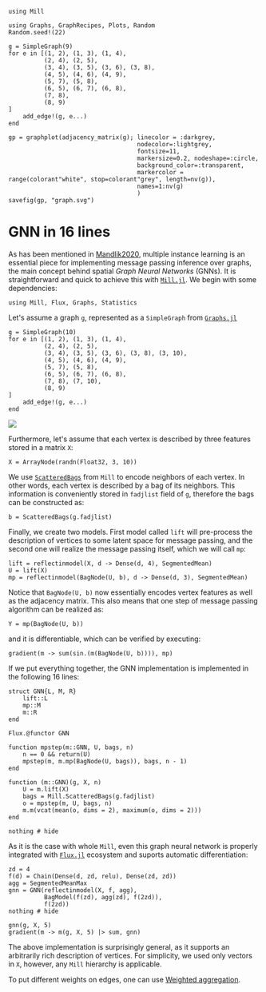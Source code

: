```@setup gnn
using Mill

using Graphs, GraphRecipes, Plots, Random
Random.seed!(22)

g = SimpleGraph(9)
for e in [(1, 2), (1, 3), (1, 4),
          (2, 4), (2, 5),
          (3, 4), (3, 5), (3, 6), (3, 8),
          (4, 5), (4, 6), (4, 9),
          (5, 7), (5, 8),
          (6, 5), (6, 7), (6, 8),
          (7, 8),
          (8, 9)
]
    add_edge!(g, e...)
end

gp = graphplot(adjacency_matrix(g); linecolor = :darkgrey,
                                    nodecolor=:lightgrey,
                                    fontsize=11,
                                    markersize=0.2, nodeshape=:circle,
                                    background_color=:transparent,
                                    markercolor = range(colorant"white", stop=colorant"grey", length=nv(g)),
                                    names=1:nv(g)
                                    )
savefig(gp, "graph.svg")
```

# GNN in 16 lines

As has been mentioned in [Mandlik2020](@cite), multiple instance learning is an essential piece for implementing message passing inference over graphs, the main concept behind spatial *Graph Neural Networks* (GNNs). It is straightforward and quick to achieve this with [`Mill.jl`](https://github.com/CTUAvastLab/Mill.jl). We begin with some dependencies:

```@example gnn
using Mill, Flux, Graphs, Statistics
```

Let's assume a graph `g`, represented as a `SimpleGraph` from [`Graphs.jl`](https://github.com/JuliaGraphs/Graphs.jl)

```@repl gnn
g = SimpleGraph(10)
for e in [(1, 2), (1, 3), (1, 4),
          (2, 4), (2, 5),
          (3, 4), (3, 5), (3, 6), (3, 8), (3, 10),
          (4, 5), (4, 6), (4, 9),
          (5, 7), (5, 8),
          (6, 5), (6, 7), (6, 8),
          (7, 8), (7, 10),
          (8, 9)
]
    add_edge!(g, e...)
end
```

![](graph.svg)

Furthermore, let's assume that each vertex is described by three features stored in a matrix `X`:

```@repl gnn
X = ArrayNode(randn(Float32, 3, 10))
```

We use [`ScatteredBags`](@ref) from `Mill` to encode neighbors of each vertex. In other words, each vertex is described by a bag of its neighbors. This information is conveniently stored in `fadjlist` field of `g`, therefore the bags can be constructed as:

```@repl gnn
b = ScatteredBags(g.fadjlist)
```

Finally, we create two models. First model called `lift` will pre-process the description of vertices to some latent space for message passing, and the second one will realize the message passing itself, which we will call `mp`:

```@repl gnn
lift = reflectinmodel(X, d -> Dense(d, 4), SegmentedMean)
U = lift(X)
mp = reflectinmodel(BagNode(U, b), d -> Dense(d, 3), SegmentedMean)
```

Notice that `BagNode(U, b)` now essentially encodes vertex features as well as the adjacency matrix. This also means that one step of message passing algorithm can be realized as:

```@repl gnn
Y = mp(BagNode(U, b))
```

and it is differentiable, which can be verified by executing:

```@repl gnn
gradient(m -> sum(sin.(m(BagNode(U, b)))), mp)
```

If we put everything together, the GNN implementation is implemented in the following 16 lines:

```@example gnn
struct GNN{L, M, R}
    lift::L
    mp::M
    m::R
end

Flux.@functor GNN

function mpstep(m::GNN, U, bags, n)
    n == 0 && return(U)
    mpstep(m, m.mp(BagNode(U, bags)), bags, n - 1)
end

function (m::GNN)(g, X, n)
    U = m.lift(X)
    bags = Mill.ScatteredBags(g.fadjlist)
    o = mpstep(m, U, bags, n)
    m.m(vcat(mean(o, dims = 2), maximum(o, dims = 2)))
end

nothing # hide
```

As it is the case with whole `Mill`, even this graph neural network is properly integrated with [`Flux.jl`](https://fluxml.ai) ecosystem and suports automatic differentiation:

```@example gnn
zd = 4
f(d) = Chain(Dense(d, zd, relu), Dense(zd, zd))
agg = SegmentedMeanMax
gnn = GNN(reflectinmodel(X, f, agg),
          BagModel(f(zd), agg(zd), f(2zd)),
          f(2zd))
nothing # hide
```

```@repl gnn
gnn(g, X, 5)
gradient(m -> m(g, X, 5) |> sum, gnn)
```

The above implementation is surprisingly general, as it supports an arbitrarily rich description of vertices. For simplicity, we used only vectors in `X`, however, any `Mill` hierarchy is applicable.

To put different weights on edges, one can use [Weighted aggregation](@ref).
